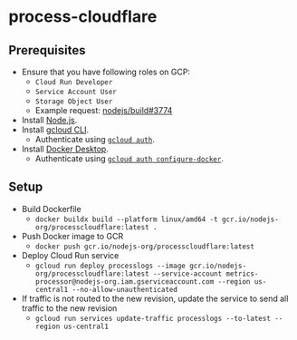 # process-cloudflare

## Prerequisites

- Ensure that you have following roles on GCP:
  - `Cloud Run Developer`
  - `Service Account User`
  - `Storage Object User`
  - Example request: [nodejs/build#3774][cloud-run-roles-request]
- Install [Node.js][install-nodejs].
- Install [gcloud CLI][install-gcloud-cli].
  - Authenticate using [`gcloud auth`][gcloud-auth].
- Install [Docker Desktop][install-docker-desktop].
  - Authenticate using [`gcloud auth configure-docker`][gcloud-auth-docker].

## Setup

- Build Dockerfile
  - `docker buildx build --platform linux/amd64 -t gcr.io/nodejs-org/processcloudflare:latest .`
- Push Docker image to GCR
  - `docker push gcr.io/nodejs-org/processcloudflare:latest`
- Deploy Cloud Run service
  - `gcloud run deploy processlogs --image gcr.io/nodejs-org/processcloudflare:latest --service-account metrics-processor@nodejs-org.iam.gserviceaccount.com --region us-central1 --no-allow-unauthenticated`
- If traffic is not routed to the new revision, update the service to send all traffic to the new revision
  - `gcloud run services update-traffic processlogs --to-latest --region us-central1`

[cloud-run-roles-request]: https://github.com/nodejs/build/issues/3774
[gcloud-auth]: https://cloud.google.com/sdk/gcloud/reference/auth
[gcloud-auth-docker]: https://cloud.google.com/sdk/gcloud/reference/auth/configure-docker
[install-docker-desktop]: https://www.docker.com/products/docker-desktop
[install-gcloud-cli]: https://cloud.google.com/sdk/docs/install
[install-nodejs]: https://nodejs.org/en/learn/getting-started/how-to-install-nodejs

